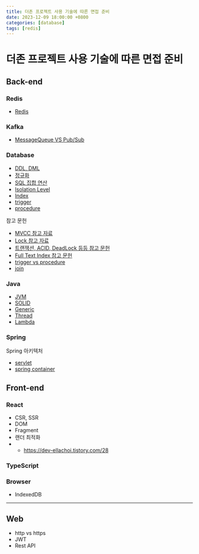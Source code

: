 ```yaml
---
title: 더존 프로젝트 사용 기술에 따른 면접 준비 
date: 2023-12-09 18:00:00 +0800 
categories: [database]
tags: [redis]
---
```


# 더존 프로젝트 사용 기술에 따른 면접 준비

## Back-end

### Redis

- [Redis](https://sangwoong12.github.io/posts/redis)

### Kafka

- [MessageQueue VS Pub/Sub](https://sangwoong12.github.io/posts/mq-pubsub)

### Database

- [DDL, DML](https://sangwoong12.github.io/posts/sql)
- [정규화](https://sangwoong12.github.io/posts/normalization)
- [SQL 집합 연산](https://sangwoong12.github.io/posts/sql2)
- [Isolation Level](https://sangwoong12.github.io/posts/isolation-level)
- [Index](https://sangwoong12.github.io/posts/index)
- [trigger](https://ko.wikipedia.org/wiki/데이터베이스_트리거)
- [procedure](https://ko.wikipedia.org/wiki/%EC%A0%80%EC%9E%A5_%ED%94%84%EB%A1%9C%EC%8B%9C%EC%A0%80)

참고 문헌

- [MVCC 참고 자료](https://mangkyu.tistory.com/53)
- [Lock 참고 자료](https://sabarada.tistory.com/121)
- [트랜잭션, ACID, DeadLock 등등 참고 문헌](https://joinwithyou.tistory.com/86)
- [Full Text Index 참고 문헌](https://inpa.tistory.com/entry/MYSQL-%F0%9F%93%9A-%ED%92%80%ED%85%8D%EC%8A%A4%ED%8A%B8-%EC%9D%B8%EB%8D%B1%EC%8A%A4Full-Text-Index-%EC%82%AC%EC%9A%A9%EB%B2%95)
- [trigger vs procedure](https://lovi0714.github.io/db/trigger-and-procedure/)
- [join](https://hongong.hanbit.co.kr/sql-%EA%B8%B0%EB%B3%B8-%EB%AC%B8%EB%B2%95-joininner-outer-cross-self-join/)

### Java

- [JVM](https://sangwoong12.github.io/posts/jvm)
- [SOLID](https://sangwoong12.github.io/posts/solid)
- [Generic](https://sangwoong12.github.io/posts/generic)
- [Thread](https://sangwoong12.github.io/posts/multiThread)
- [Lambda](https://sangwoong12.github.io/posts/lambda/)

### Spring

Spring 아키텍처

- [servlet](https://sangwoong12.github.io/posts/servlet)
- [spring container](https://sangwoong12.github.io/posts/springcontainer)


## Front-end

### React

- CSR, SSR
- DOM
- Fragment
- 랜더 최적화
-
  - https://dev-ellachoi.tistory.com/28

### TypeScript

### Browser

- IndexedDB

---

## Web

- http vs https
- JWT
- Rest API
